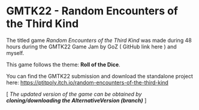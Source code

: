 # GMTK22 - Random Encounters of the Third Kind

The titled game <i>Random Encounters of the Third Kind</i> was made during 48 hours during the GMTK22 Game Jam by GoZ ( <url>GitHub link here</url> ) and myself.

This game follows the theme: <b>Roll of the Dice</b>.

You can find the GMTK22 submission and download the standalone project here: https://ptitpoly.itch.io/random-encounters-of-the-third-kind

[ <i>The updated version of the game can be obtained by <b>cloning/downloading the AlternativeVersion (branch)</b></i> ]
